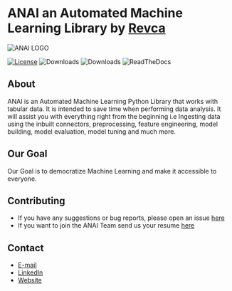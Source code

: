 # ANAI an Automated Machine Learning Library by [Revca](www.revca.io)

![ANAI LOGO](https://revca-assets.s3.ap-south-1.amazonaws.com/Full+version+on+black.jpeg)

[![License](https://img.shields.io/badge/License-Apache%202.0-blue.svg)](https://www.apache.org/licenses/LICENSE-2.0)
![Downloads](https://static.pepy.tech/personalized-badge/lucifer-ml?period=total&units=international_system&left_color=black&right_color=green&left_text=Total%20Downloads)
![Downloads](https://static.pepy.tech/personalized-badge/lucifer-ml?period=month&units=international_system&left_color=black&right_color=green&left_text=Downloads%20per%20Month)
![ReadTheDocs](https://img.shields.io/readthedocs/luciferml?style=plastic)

## About

ANAI is an Automated Machine Learning Python Library that works with tabular data. It is intended to save time when performing data analysis. It will assist you with everything right from the beginning i.e Ingesting data using the inbuilt connectors, preprocessing, feature engineering, model building, model evaluation, model tuning and much more.

## Our Goal

Our Goal is to democratize Machine Learning and make it accessible to everyone.

## Contributing

- If you have any suggestions or bug reports, please open an issue [here](https://github.com/orgs/Revca-ANAI/discussions)
- If you want to join the ANAI Team send us your resume [here](mailto:careers@revca.io)

## Contact

- [E-mail](mailto:info@anai.io)
- [LinkedIn](https://www.linkedin.com/company/revca/)
- [Website](https://www.anai.io/)

